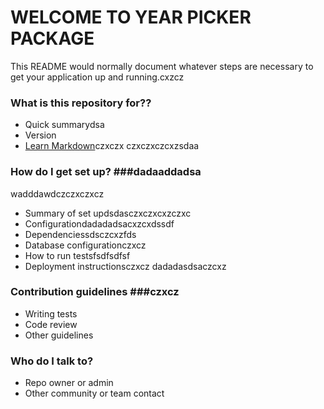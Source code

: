 # WELCOME TO YEAR PICKER PACKAGE #

This README would normally document whatever steps are necessary to get your application up and running.cxzcz

### What is this repository for?? ###

* Quick summarydsa
* Version
* [Learn Markdown](https://bitbucket.org/tutorials/markdowndemo)czxczx
czxczxczcxzsdaa
### How do I get set up? ###dadaaddadsa
wadddawdczczxczxcz
* Summary of set updsdasczxczxcxzczxc
* Configurationdadadadsacxzcxdssdf
* Dependenciessdsczcxzfds
* Database configurationczxcz
* How to run testsfsdfsdfsf
* Deployment instructionsczxcz
dadadasdsaczcxz
### Contribution guidelines ###czxcz

* Writing tests
* Code review
* Other guidelines

### Who do I talk to? ###

* Repo owner or admin
* Other community or team contact
